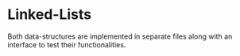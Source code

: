 # Linked-Lists

Both data-structures are implemented in separate files along with an interface to test their functionalities.
